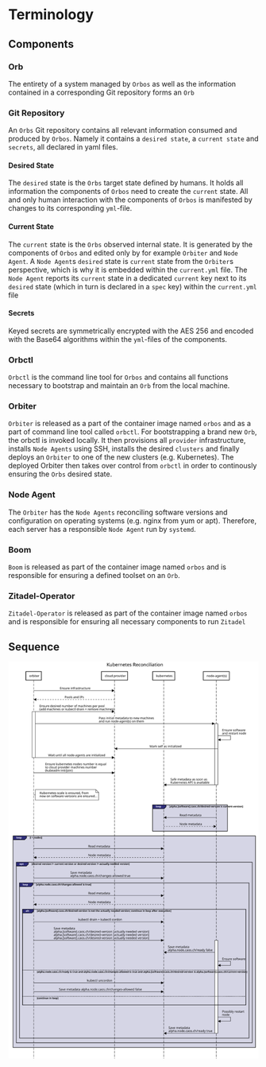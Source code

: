 # Terminology

## Components

### Orb

The entirety of a system managed by `Orbos` as well as the information contained in a corresponding Git repository forms an `Orb`

### Git Repository

An `Orbs` Git repository contains all relevant information consumed and produced by `Orbos`. Namely it contains a `desired state`, a `current state` and `secrets`, all declared in yaml files.

#### Desired State

The `desired` state is the `Orbs` target state defined by humans. It holds all information the components of `Orbos` need to create the `current` state. All and only human interaction with the components of `Orbos` is manifested by changes to its corresponding `yml`-file.

#### Current State

The `current` state is the `Orbs` observed internal state. It is generated by the components of `Orbos` and edited only by for example `Orbiter` and `Node Agent`. A `Node Agent`s `desired` state is `current` state from the `Orbiter`s perspective, which is why it is embedded within the `current.yml` file. The `Node Agent` reports its `current` state in a dedicated `current` key next to its `desired` state (which in turn is declared in a `spec` key) within the `current.yml` file

#### Secrets

Keyed secrets are symmetrically encrypted with the AES 256 and encoded with the Base64 algorithms within the `yml`-files of the components.

### Orbctl

`Orbctl` is the command line tool for `Orbos` and contains all functions necessary to bootstrap and maintain an `Orb` from the local machine.

### Orbiter

`Orbiter` is released as a part of the container image named `orbos` and as a part of command line tool called `orbctl`. For bootstrapping a brand new `Orb`, the orbctl is invoked locally. It then provisions all `provider` infrastructure, installs `Node Agents` using SSH, installs the desired `clusters` and finally deploys an `Orbiter` to one of the new clusters (e.g. Kubernetes). The deployed Orbiter then takes over control from `orbctl` in order to continously ensuring the `Orbs` desired state.

### Node Agent

The `Orbiter` has the `Node Agents` reconciling software versions and configuration on operating systems (e.g. nginx from yum or apt). Therefore, each server has a responsible `Node Agent` run by `systemd`.

### Boom

`Boom` is released as part of the container image named `orbos` and is responsible for ensuring a defined toolset on an `Orb`.

### Zitadel-Operator

`Zitadel-Operator` is released as part of the container image named `orbos` and is responsible for ensuring all necessary components to run `Zitadel`

## Sequence

![Sequence diagram](orbiter/sequencediagram.org.svg)
